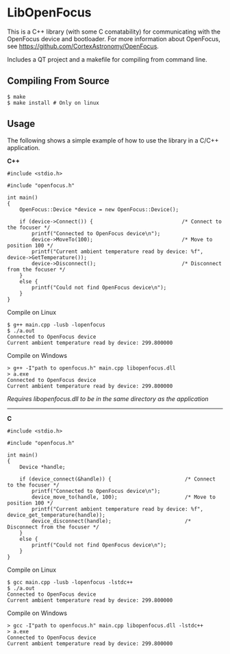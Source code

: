 LibOpenFocus
============
This is a C++ library (with some C comatability) for communicating with the OpenFocus device and
bootloader. For more information about OpenFocus, see https://github.com/CortexAstronomy/OpenFocus.

Includes a QT project and a makefile for compiling from command line.

Compiling From Source
---------------------

```
$ make
$ make install # Only on linux
```

Usage
-----
The following shows a simple example of how to use the library in a C/C++ application.  

**C++**

```
#include <stdio.h>

#include "openfocus.h"

int main()
{
    OpenFocus::Device *device = new OpenFocus::Device();
    
    if (device->Connect()) {                             /* Connect to the focuser */
        printf("Connected to OpenFocus device\n");
        device->MoveTo(100);                             /* Move to position 100 */
        printf("Current ambient temperature read by device: %f", device->GetTemperature());
        device->Disconnect();                            /* Disconnect from the focuser */
    }
    else {
        printf("Could not find OpenFocus device\n");
    }
}
```

Compile on Linux

```
$ g++ main.cpp -lusb -lopenfocus
$ ./a.out
Connected to OpenFocus device
Current ambient temperature read by device: 299.800000
```

Compile on Windows

```
> g++ -I"path to openfocus.h" main.cpp libopenfocus.dll
> a.exe
Connected to OpenFocus device
Current ambient temperature read by device: 299.800000
```

_Requires libopenfocus.dll to be in the same directory as the application_

---------------------------------------------------------------------------------------

**C**

```
#include <stdio.h>

#include "openfocus.h"

int main()
{
    Device *handle;
    
    if (device_connect(&handle)) {                        /* Connect to the focuser */
        printf("Connected to OpenFocus device\n");
        device_move_to(handle, 100);                      /* Move to position 100 */
        printf("Current ambient temperature read by device: %f", device_get_temperature(handle));
        device_disconnect(handle);                        /* Disconnect from the focuser */
    }
    else {
        printf("Could not find OpenFocus device\n");
    }
}
```

Compile on Linux

```
$ gcc main.cpp -lusb -lopenfocus -lstdc++
$ ./a.out
Connected to OpenFocus device
Current ambient temperature read by device: 299.800000
```

Compile on Windows

```
> gcc -I"path to openfocus.h" main.cpp libopenfocus.dll -lstdc++
> a.exe
Connected to OpenFocus device
Current ambient temperature read by device: 299.800000
```
